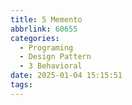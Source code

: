```yaml
---
title: 5 Memento
abbrlink: 60655
categories:
  - Programing
  - Design Pattern
  - 3 Behavioral
date: 2025-01-04 15:15:51
tags:
---
```

